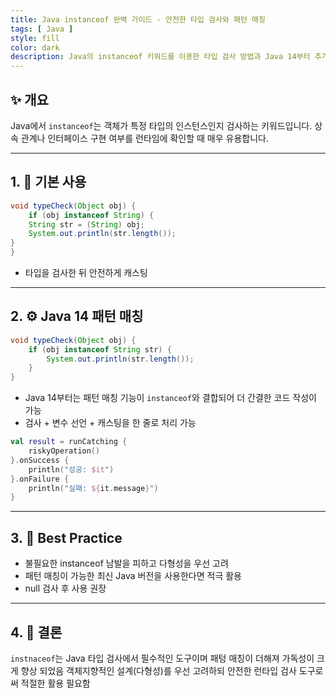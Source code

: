 ```yaml
---
title: Java instanceof 완벽 가이드 - 안전한 타입 검사와 패턴 매칭
tags: [ Java ]
style: fill
color: dark
description: Java의 instanceof 키워드를 이용한 타입 검사 방법과 Java 14부터 추가된 패턴 매칭 문법까지 쉽게 설명합니다.
---
```


## ✨ 개요

Java에서 `instanceof`는 객체가 특정 타입의 인스턴스인지 검사하는 키워드입니다.
상속 관계나 인터페이스 구현 여부를 런타임에 확인할 때 매우 유용합니다.

---

## 1. 🧩 기본 사용 

```java
void typeCheck(Object obj) {
    if (obj instanceof String) {
    String str = (String) obj;
    System.out.println(str.length());
}
}
```
- 타입을 검사한 뒤 안전하게 캐스팅

---

## 2. ⚙️ Java 14 패턴 매칭

```java
void typeCheck(Object obj) {
    if (obj instanceof String str) {
        System.out.println(str.length());
    }
}
```
- Java 14부터는 패턴 매칭 기능이 `instanceof`와 결합되어 더 간결한 코드 작성이 가능
- 검사 + 변수 선언 + 캐스팅을 한 줄로 처리 가능

```kotlin
val result = runCatching {
    riskyOperation()
}.onSuccess {
    println("성공: $it")
}.onFailure {
    println("실패: ${it.message}")
}
```

---

## 3. 🧪 Best Practice

- 불필요한 instanceof 남발을 피하고 다형성을 우선 고려
- 패턴 매칭이 가능한 최신 Java 버전을 사용한다면 적극 활용
- null 검사 후 사용 권장

---

## 4. 🧾 결론

`instnaceof`는 Java 타입 검사에서 필수적인 도구이며 패텅 매칭이 더해져 가독성이 크게 향상 되었음
객체지향적인 설계(다형성)를 우선 고려하되 안전한 런타입 검사 도구로써 적절한 활용 필요함